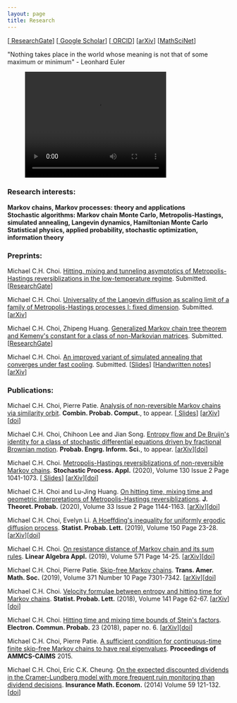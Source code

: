 ```yaml
---
layout: page
title: Research 
---
```

\[[<i class="ai ai-researchgate-square ai-lg" style="color:#00d09d"></i> ResearchGate](https://www.researchgate.net/profile/Michael_Chek_Hin_Choi)\] \[[<i class="ai ai-google-scholar-square ai-lg" style="color:#4788ee"></i> Google Scholar](https://scholar.google.com.hk/citations?view_op=list_works&hl=en&user=lNt8be0AAAAJ)\] \[[<i class="ai ai-orcid ai-lg" style="color:#A6CE39"></i> ORCID](https://orcid.org/0000-0003-0309-3217)\] \[[<i class="ai ai-arxiv ai-lg"></i>arXiv](https://arxiv.org/search/?searchtype=author&query=Choi%2C+M+C+H)\] \[[MathSciNet](https://mathscinet.ams.org/mathscinet/search/author.html?mrauthid=1090620)\]

"Nothing takes place in the world whose meaning is not that of some maximum or minimum" - Leonhard Euler

<!-- blank line -->
<figure class="video_container">
  <video width="320" height="240" controls="true" allowfullscreen="true">
    <source src="/menu/Langevin.mp4" type="video/mp4">
  </video>
</figure>
<!-- blank line -->

### <i class="fas fa-chalkboard-teacher fa-lg"></i> Research interests:

 <i class="fas fa-book fa-sm"></i> **Markov chains, Markov processes: theory and applications** <br />
 <i class="fas fa-book fa-sm"></i> **Stochastic algorithms: Markov chain Monte Carlo, Metropolis-Hastings, simulated annealing, Langevin dynamics, Hamiltonian Monte Carlo** <br />
 <i class="fas fa-book fa-sm"></i> **Statistical physics, applied probability, stochastic optimization, information theory** <br />

### <i class="fas fa-pen fa-lg"></i> Preprints: 

Michael C.H. Choi. [Hitting, mixing and tunneling asymptotics of Metropolis-Hastings reversiblizations in the low-temperature regime](https://www.researchgate.net/publication/338478472_Hitting_mixing_and_tunneling_asymptotics_of_Metropolis-Hastings_reversiblizations_in_the_low-temperature_regime). Submitted. \[[<i class="ai ai-researchgate ai-lg"></i>ResearchGate](https://www.researchgate.net/publication/338478472_Hitting_mixing_and_tunneling_asymptotics_of_Metropolis-Hastings_reversiblizations_in_the_low-temperature_regime)\]

Michael C.H. Choi. [Universality of the Langevin diffusion as scaling limit of a family of Metropolis-Hastings processes I: fixed dimension](https://arxiv.org/abs/1907.10318). Submitted. \[[<i class="ai ai-arxiv ai-lg"></i>arXiv](https://arxiv.org/abs/1907.10318)\]

Michael C.H. Choi, Zhipeng Huang. [Generalized Markov chain tree theorem and Kemeny's constant for a class of non-Markovian matrices](https://www.researchgate.net/publication/332603447_Generalized_Markov_chain_tree_theorem_and_Kemeny%27s_constant_for_a_class_of_non-Markovian_matrices). Submitted. \[[<i class="ai ai-researchgate ai-lg"></i>ResearchGate](https://www.researchgate.net/publication/332603447_Generalized_Markov_chain_tree_theorem_and_Kemeny%27s_constant_for_a_class_of_non-Markovian_matrices)\]

Michael C.H. Choi. [An improved variant of simulated annealing that converges under fast cooling](https://arxiv.org/abs/1901.10269). Submitted. \[[<i class="fas fa-file-pdf fa-sm"></i>Slides](/menu/slides_SA.pdf)\] \[[<i class="fas fa-file-pdf fa-sm"></i>Handwritten notes](/menu/handwritten_SA.pdf)\] \[[<i class="ai ai-arxiv ai-lg"></i>arXiv](https://arxiv.org/abs/1901.10269)\]

<!--- (Michael C.H. Choi. [A scale function approach for Stein's method of one-dimensional diffusions](/menu/ScalefunctionSteinmethod.pdf). Submitted.) -->

### <i class="far fa-newspaper fa-lg"></i> Publications:

Michael C.H. Choi, Pierre Patie. [Analysis of non-reversible Markov chains via similarity orbit](https://www.researchgate.net/publication/324518071_Analysis_of_non-reversible_Markov_chains_via_similarity_orbit). **Combin. Probab. Comput.**, to appear. \[[<i class="fas fa-file-pdf fa-sm"></i> Slides](/menu/BExam_Michael.pdf)\] \[[<i class="ai ai-arxiv ai-lg"></i>arXiv](https://arxiv.org/abs/1912.10715)\]\[[<i class="ai ai-doi ai-lg"></i>doi](http://dx.doi.org/10.1017/S0963548320000024)\]

Michael C.H. Choi, Chihoon Lee and Jian Song. [Entropy flow and De Bruijn's identity for a class of stochastic differential equations driven by fractional Brownian motion](http://arxiv.org/abs/1903.12325). **Probab. Engrg. Inform. Sci.**, to appear. \[[<i class="ai ai-arxiv ai-lg"></i>arXiv](https://arxiv.org/abs/1903.12325)\]\[[<i class="ai ai-doi ai-lg"></i>doi](https://doi.org/10.1017/S0269964819000421)\]

Michael C.H. Choi. [Metropolis-Hastings reversiblizations of non-reversible Markov chains](https://arxiv.org/abs/1706.00068). **Stochastic Process. Appl.** (2020), Volume 130 Issue 2 Page 1041-1073. \[[<i class="fas fa-file-pdf fa-sm"></i> Slides](/menu/BExam_Michael.pdf)\] \[[<i class="ai ai-arxiv ai-lg"></i>arXiv](https://arxiv.org/abs/1706.00068)\]\[[<i class="ai ai-doi ai-lg"></i>doi](https://doi.org/10.1016/j.spa.2019.04.006)\]

Michael C.H. Choi and Lu-Jing Huang. [On hitting time, mixing time and geometric interpretations of Metropolis-Hastings reversiblizations](https://arxiv.org/abs/1810.11763). **J. Theoret. Probab.** (2020), Volume 33 Issue 2 Page 1144-1163. \[[<i class="ai ai-arxiv ai-lg"></i>arXiv](https://arxiv.org/abs/1810.11763)\]\[[<i class="ai ai-doi ai-lg"></i>doi](https://doi.org/10.1007/s10959-019-00903-2)\]

Michael C.H. Choi, Evelyn Li. [A Hoeffding's inequality for uniformly ergodic diffusion process](https://doi.org/10.1016/j.spl.2019.02.012). **Statist. Probab. Lett.** (2019), Volume 150 Page 23-28. \[[<i class="ai ai-arxiv ai-lg"></i>arXiv](https://arxiv.org/abs/1903.10125)\]\[[<i class="ai ai-doi ai-lg"></i>doi](https://doi.org/10.1016/j.spl.2019.02.012)\]

Michael C.H. Choi. [On resistance distance of Markov chain and its sum rules](https://doi.org/10.1016/j.laa.2019.02.014). **Linear Algebra Appl.** (2019), Volume 571 Page 14-25. \[[<i class="ai ai-arxiv ai-lg"></i>arXiv](https://arxiv.org/abs/1902.09078)\]\[[<i class="ai ai-doi ai-lg"></i>doi](https://doi.org/10.1016/j.laa.2019.02.014)\]

Michael C.H. Choi, Pierre Patie. [Skip-free Markov chains](https://doi.org/10.1090/tran/7773). **Trans. Amer. Math. Soc.** (2019), Volume 371 Number 10 Page 7301-7342. \[[<i class="ai ai-arxiv ai-lg"></i>arXiv](https://arxiv.org/abs/1903.00139)\]\[[<i class="ai ai-doi ai-lg"></i>doi](https://doi.org/10.1090/tran/7773)\]

Michael C.H. Choi. [Velocity formulae between entropy and hitting time for Markov chains](https://www.sciencedirect.com/science/article/pii/S016771521830213X). **Statist. Probab. Lett.** (2018), Volume 141 Page 62-67. \[[<i class="ai ai-arxiv ai-lg"></i>arXiv](https://arxiv.org/abs/1805.02162)\]\[[<i class="ai ai-doi ai-lg"></i>doi](https://www.sciencedirect.com/science/article/pii/S016771521830213X)\]

Michael C.H. Choi. [Hitting time and mixing time bounds of Stein's factors](https://projecteuclid.org/euclid.ecp/1518663615#info). **Electron. Commun. Probab.** 23 (2018), paper no. 6. \[[<i class="ai ai-arxiv ai-lg"></i>arXiv](https://arxiv.org/abs/1709.04848)\]\[[<i class="ai ai-doi ai-lg"></i>doi](https://doi.org/10.1214/18-ECP110)\]

Michael C.H. Choi, Pierre Patie. [A sufficient condition for continuous-time finite skip-free Markov chains to have real eigenvalues](http://link.springer.com/chapter/10.1007/978-3-319-30379-6_48). **Proceedings of AMMCS-CAIMS** 2015. 

Michael C.H. Choi, Eric C.K. Cheung. [On the expected discounted dividends in the Cramer-Lundberg model with more frequent ruin monitoring than dividend decisions](http://dx.doi.org/10.1016/j.insmatheco.2014.08.009). **Insurance Math. Econom.** (2014) Volume 59 121-132. \[[<i class="ai ai-doi ai-lg"></i>doi](http://dx.doi.org/10.1016/j.insmatheco.2014.08.009)\]


